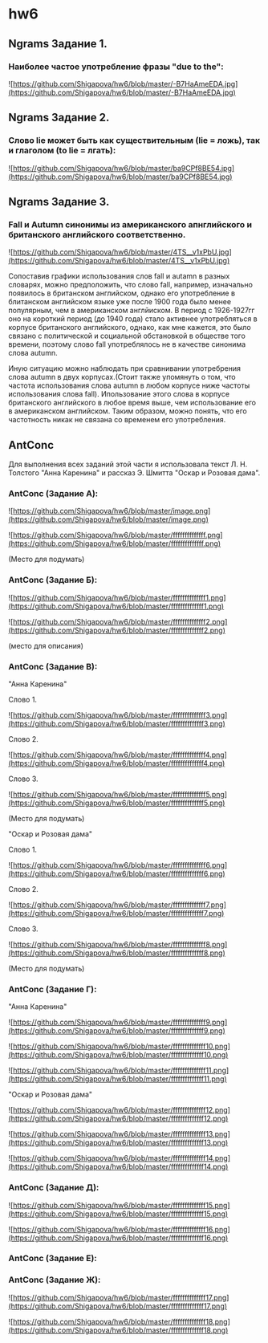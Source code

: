 # hw6

## Ngrams Задание 1. 

### Наиболее частое употребление фразы "due to the":

![https://github.com/Shigapova/hw6/blob/master/-B7HaAmeEDA.jpg](https://github.com/Shigapova/hw6/blob/master/-B7HaAmeEDA.jpg)

## Ngrams Задание 2. 

### Слово lie может быть как существительным (lie = ложь), так и глаголом (to lie = лгать):

![https://github.com/Shigapova/hw6/blob/master/ba9CPf8BE54.jpg](https://github.com/Shigapova/hw6/blob/master/ba9CPf8BE54.jpg)

## Ngrams Задание 3. 

### Fall и Autumn синонимы из американского апнглийского и британского английского соответственно. 

![https://github.com/Shigapova/hw6/blob/master/4TS__v1xPbU.jpg](https://github.com/Shigapova/hw6/blob/master/4TS__v1xPbU.jpg)

Сопоставив графики использования слов fall и autamn в разных словарях, можно предположить, что слово fall, например, изначально появилось в британском английском, однако его употребление в блитанском английском языке уже после 1900 года было менее популярным, чем в американском англйиском. В период с 1926-1927гг оно на короткий период (до 1940 года) стало активнее употребляться в корпусе британского английского, однако, как мне кажется, это было связано с политической и социальной обстановкой в обществе того времени, поэтому слово fall употреблялось не в качестве синонима слова autumn. 

Иную ситуацию можно наблюдать при сравнивании употребрения слова autumn в двух корпусах.(Стоит также упомянуть о том, что частота использования слова autumn в любом корпусе ниже частоты использования слова fall). Ипользование этого слова в корпусе британского английского в любое время выше, чем использование его в американском английском. Таким образом, можно понять, что его частотность никак не связана со временем его употребления. 

## AntConc 
Для выполнения всех заданий этой части я использовала текст Л. Н. Толстого "Анна Каренина" и рассказ Э. Шмитта "Оскар и Розовая дама".

### AntConc (Задание А):

![https://github.com/Shigapova/hw6/blob/master/image.png](https://github.com/Shigapova/hw6/blob/master/image.png)

![https://github.com/Shigapova/hw6/blob/master/ffffffffffffff.png](https://github.com/Shigapova/hw6/blob/master/ffffffffffffff.png)

(Место для подумать) 

### AntConc (Задание Б):

![https://github.com/Shigapova/hw6/blob/master/ffffffffffffff1.png](https://github.com/Shigapova/hw6/blob/master/ffffffffffffff1.png)

![https://github.com/Shigapova/hw6/blob/master/ffffffffffffff2.png](https://github.com/Shigapova/hw6/blob/master/ffffffffffffff2.png)

(место для описания) 

### AntConc (Задание B):

"Анна Каренина"

Слово 1. 

![https://github.com/Shigapova/hw6/blob/master/ffffffffffffff3.png](https://github.com/Shigapova/hw6/blob/master/ffffffffffffff3.png)

Слово 2. 

![https://github.com/Shigapova/hw6/blob/master/ffffffffffffff4.png](https://github.com/Shigapova/hw6/blob/master/ffffffffffffff4.png)

Слово 3.

![https://github.com/Shigapova/hw6/blob/master/ffffffffffffff5.png](https://github.com/Shigapova/hw6/blob/master/ffffffffffffff5.png)

(Место для подумать)


"Оскар и Розовая дама"

Слово 1. 

![https://github.com/Shigapova/hw6/blob/master/ffffffffffffff6.png](https://github.com/Shigapova/hw6/blob/master/ffffffffffffff6.png)

Слово 2. 

![https://github.com/Shigapova/hw6/blob/master/ffffffffffffff7.png](https://github.com/Shigapova/hw6/blob/master/ffffffffffffff7.png)

Слово 3.

![https://github.com/Shigapova/hw6/blob/master/ffffffffffffff8.png](https://github.com/Shigapova/hw6/blob/master/ffffffffffffff8.png)

(Место для подумать)

### AntConc (Задание Г):

"Анна Каренина"

![https://github.com/Shigapova/hw6/blob/master/ffffffffffffff9.png](https://github.com/Shigapova/hw6/blob/master/ffffffffffffff9.png)

![https://github.com/Shigapova/hw6/blob/master/ffffffffffffff10.png](https://github.com/Shigapova/hw6/blob/master/ffffffffffffff10.png)

![https://github.com/Shigapova/hw6/blob/master/ffffffffffffff11.png](https://github.com/Shigapova/hw6/blob/master/ffffffffffffff11.png)

"Оскар и Розовая дама"

![https://github.com/Shigapova/hw6/blob/master/ffffffffffffff12.png](https://github.com/Shigapova/hw6/blob/master/ffffffffffffff12.png)

![https://github.com/Shigapova/hw6/blob/master/ffffffffffffff13.png](https://github.com/Shigapova/hw6/blob/master/ffffffffffffff13.png)

![https://github.com/Shigapova/hw6/blob/master/ffffffffffffff14.png](https://github.com/Shigapova/hw6/blob/master/ffffffffffffff14.png)

### AntConc (Задание Д):

![https://github.com/Shigapova/hw6/blob/master/ffffffffffffff15.png](https://github.com/Shigapova/hw6/blob/master/ffffffffffffff15.png)

![https://github.com/Shigapova/hw6/blob/master/ffffffffffffff16.png](https://github.com/Shigapova/hw6/blob/master/ffffffffffffff16.png)

### AntConc (Задание Е):



### AntConc (Задание Ж):

![https://github.com/Shigapova/hw6/blob/master/ffffffffffffff17.png](https://github.com/Shigapova/hw6/blob/master/ffffffffffffff17.png)

![https://github.com/Shigapova/hw6/blob/master/ffffffffffffff18.png](https://github.com/Shigapova/hw6/blob/master/ffffffffffffff18.png)
